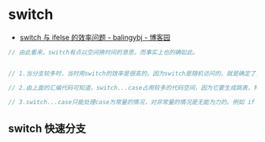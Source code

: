 # switch

- [switch 与 ifelse 的效率问题 - balingybj - 博客园](https://www.cnblogs.com/balingybj/p/5751707.html)

```c#
// 由此看来，switch有点以空间换时间的意思，而事实上也的确如此。


// 1.当分支较多时，当时用switch的效率是很高的。因为switch是随机访问的，就是确定了选择值之后直接跳转到那个特定的分支，但是if。。else是遍历所以得可能值，知道找到符合条件的分支。如此看来，switch的效率确实比ifelse要高的多。

// 2.由上面的汇编代码可知道，switch...case占用较多的代码空间，因为它要生成跳表，特别是当case常量分布范围很大但实际有效值又比较少的情况，switch...case的空间利用率将变得很低。

// 3.switch...case只能处理case为常量的情况，对非常量的情况是无能为力的。例如 if (a > 1 && a < 100)，是无法使用switch...case来处理的。所以，switch只能是在常量选择分支时比ifelse效率高，但是ifelse能应用于更多的场合，ifelse比较灵活。

```

## switch 快速分支
